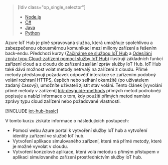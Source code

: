> [!div class="op_single_selector"]
> * [Node.js](../articles/iot-hub/quickstart-control-device-node.md)
> * [C#](../articles/iot-hub/quickstart-control-device-dotnet.md)
> * [Java](../articles/iot-hub/quickstart-control-device-java.md)
> * [Python](../articles/iot-hub/quickstart-control-device-python.md)

Azure IoT Hub je plně spravovaná služba, která umožňuje spolehlivou a zabezpečenou obousměrnou komunikaci mezi miliony zařízení a řešením back-endu. Předchozí kurzy ([Začínáme se službou IoT Hub] a [Odesílání zpráv typu Cloud-zařízení pomocí služby IoT Hub]) ilustrují základních funkcí zařízení cloud a z cloudu do zařízení zasílání zpráv služby IoT Hub. IoT Hub také dává možnost volat metody netrvalý na zařízení z cloudu. Přímé metody představují požadavek odpověď interakce se zařízením podobný volání rozhraní HTTPS, úspěch nebo selhání okamžitě (po uživatelem zadaný časový), umožníte uživateli zjistit stav volání. Tento článek [vyvolání přímé metody v zařízení] [ lnk-devguide-methods] přímých metod podrobněji popisuje a nabízí informace o tom, kdy použití přímých metod namísto zprávy typu cloud zařízení nebo požadované vlastnosti.

[!INCLUDE [iot-hub-basic](iot-hub-basic-whole.md)]

V tomto kurzu získáte informace o následujících postupech:

* Pomocí webu Azure portal k vytvoření služby IoT hub a vytvoření identity zařízení ve službě IoT hub.
* Vytvoření aplikace simulovaného zařízení, která má přímé metody, které je možné vyvolat v cloudu.
* Vytvoření konzolové aplikace, která volá metodu s přímým přístupem v aplikaci simulovaného zařízení prostřednictvím služby IoT hub.


[lnk-devguide-methods]: ../articles/iot-hub/iot-hub-devguide-direct-methods.md
[lnk-devguide-mqtt]: ../articles/iot-hub/iot-hub-mqtt-support.md

[Odesílání zpráv typu Cloud-zařízení pomocí služby IoT Hub]: ../articles/iot-hub/iot-hub-csharp-csharp-c2d.md
[Začínáme se službou IoT Hub]: ../articles/iot-hub/quickstart-send-telemetry-node.md